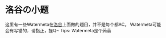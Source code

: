 # 洛谷の小题

这里有一些Watermeta在[洛谷](luogu.com.cn)上面做的题目，并不是每个都AC。
Watermeta可能会有写错的，请指正，拴Q~
Tips: Watermeta是个蒟蒻